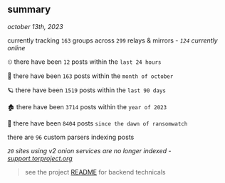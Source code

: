 
## summary
_october 13th, 2023_

currently tracking `163` groups across `299` relays & mirrors - _`124` currently online_

⏲ there have been `12` posts within the `last 24 hours`

🦈 there have been `163` posts within the `month of october`

🪐 there have been `1519` posts within the `last 90 days`

🏚 there have been `3714` posts within the `year of 2023`

🦕 there have been `8404` posts `since the dawn of ransomwatch`

there are `96` custom parsers indexing posts

_`20` sites using v2 onion services are no longer indexed - [support.torproject.org](https://support.torproject.org/onionservices/v2-deprecation/)_

> see the project [README](https://github.com/joshhighet/ransomwatch#ransomwatch--) for backend technicals
